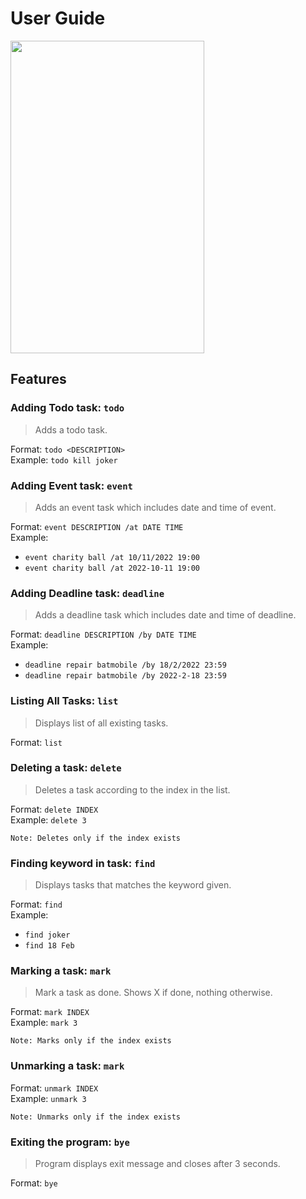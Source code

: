 # User Guide

<img src="https://wxliong.github.io/ip/Ui.png" width="310" height="500">

## Features 

### Adding Todo task: `todo` 

> Adds a todo task.  

Format: `todo <DESCRIPTION>`  
Example: `todo kill joker` 

### Adding Event task: `event` 

> Adds an event task which includes date and time of event.   

Format: `event DESCRIPTION /at DATE TIME`  
Example: 
* `event charity ball /at 10/11/2022 19:00` 
* `event charity ball /at 2022-10-11 19:00` 

### Adding Deadline task: `deadline` 

> Adds a deadline task which includes date and time of deadline.   

Format: `deadline DESCRIPTION /by DATE TIME`  
Example: 
* `deadline repair batmobile /by 18/2/2022 23:59` 
* `deadline repair batmobile /by 2022-2-18 23:59` 

### Listing All Tasks: `list`

> Displays list of all existing tasks.  

Format: `list`

### Deleting a task: `delete` 

> Deletes a task according to the index in the list.  

Format: `delete INDEX`  
Example: `delete 3`  
```
Note: Deletes only if the index exists
```

### Finding keyword in task: `find` 

> Displays tasks that matches the keyword given.

Format: `find`  
Example: 
* `find joker` 
* `find 18 Feb`

### Marking a task: `mark` 

> Mark a task as done. Shows X if done, nothing otherwise.

Format: `mark INDEX`  
Example: `mark 3` 
```
Note: Marks only if the index exists
```

### Unmarking a task: `mark` 

Format: `unmark INDEX`  
Example: `unmark 3` 
```
Note: Unmarks only if the index exists
```
### Exiting the program: `bye`

> Program displays exit message and closes after 3 seconds.

Format: `bye`  